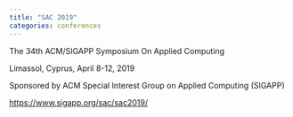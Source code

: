 ```yaml
---
title: "SAC 2019"
categories: conferences
---
```


The 34th ACM/SIGAPP Symposium On Applied Computing

Limassol, Cyprus, April 8-12, 2019

Sponsored by ACM Special Interest Group on Applied Computing (SIGAPP)

<https://www.sigapp.org/sac/sac2019/>

